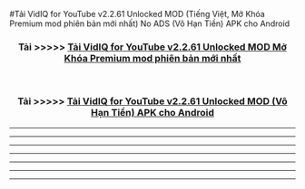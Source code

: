 #Tải VidIQ for YouTube v2.2.61 Unlocked  MOD (Tiếng Việt, Mở Khóa Premium mod phiên bản mới nhất) No ADS (Vô Hạn Tiền) APK cho Android



<div align="center">
<h3>Tải >>>>> <a href="https://roarman.web.app/?vt=VidIQ for YouTube v2.2.61 Unlocked ">Tải VidIQ for YouTube v2.2.61 Unlocked  MOD Mở Khóa Premium mod phiên bản mới nhất</a></h3><br>

<h3>Tải >>>>> <a href="https://roarman.web.app/?vt=VidIQ for YouTube v2.2.61 Unlocked ">Tải VidIQ for YouTube v2.2.61 Unlocked  MOD (Vô Hạn Tiền) APK cho Android</a></h3>
</div>


----------------------------------------------------------

----------------------------------------------------------

----------------------------------------------------------

----------------------------------------------------------

----------------------------------------------------------

----------------------------------------------------------

----------------------------------------------------------

